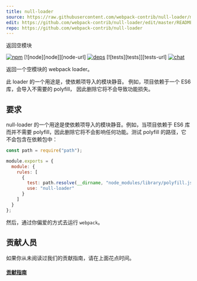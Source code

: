 ```yaml
---
title: null-loader
source: https://raw.githubusercontent.com/webpack-contrib/null-loader/master/README.md
edit: https://github.com/webpack-contrib/null-loader/edit/master/README.md
repo: https://github.com/webpack-contrib/null-loader
---
```


返回空模块

[![npm][npm]][npm-url]
[![node][node]][node-url]
[![deps][deps]][deps-url]
[![tests][tests]][tests-url]
[![chat][chat]][chat-url]



返回一个空模块的 webpack loader。

此 loader 的一个用途是，使依赖项导入的模块静音。
例如，项目依赖于一个 ES6 库，会导入不需要的 polyfill，
因此删除它将不会导致功能损失。

## 要求

null-loader 的一个用途是使依赖项导入的模块静音。例如，当项目依赖于 ES6 库而并不需要 polyfill，因此删除它将不会影响任何功能。测试 polyfill 的路径，它不会包含在依赖包中：

```js
const path = require("path");

module.exports = {
  module: {
    rules: [
      {
        test: path.resolve(__dirname, "node_modules/library/polyfill.js"),
        use: "null-loader"
      }
    ]
  }
};
```

然后，通过你偏爱的方式去运行 `webpack`。

## 贡献人员

如果你从未阅读过我们的贡献指南，请在上面花点时间。

#### [贡献指南](https://raw.githubusercontent.com/webpack-contrib/null-loader/master/.github/CONTRIBUTING)

[npm]: https://img.shields.io/npm/v/null-loader.svg
[npm-url]: https://npmjs.com/package/null-loader
[deps]: https://david-dm.org/webpack-contrib/null-loader.svg
[deps-url]: https://david-dm.org/webpack-contrib/null-loader
[chat]: https://img.shields.io/badge/gitter-webpack%2Fwebpack-brightgreen.svg
[chat-url]: https://gitter.im/webpack/webpack
